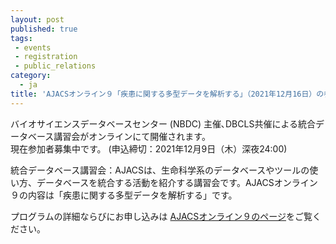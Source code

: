 ```yaml
---
layout: post
published: true
tags:
 - events
 - registration
 - public_relations
category:
  - ja
title: 'AJACSオンライン９「疾患に関する多型データを解析する」（2021年12月16日）の参加者募集中です'
---
```

バイオサイエンスデータベースセンター (NBDC) 主催､DBCLS共催による統合データベース講習会がオンラインにて開催されます。 <br />
現在参加者募集中です。 (申込締切：2021年12月9日（木）深夜24:00)  <br />

統合データベース講習会：AJACSは、生命科学系のデータベースやツールの使い方、データベースを統合する活動を紹介する講習会です。AJACSオンライン９の内容は「疾患に関する多型データを解析する」です。
<br />

プログラムの詳細ならびにお申し込みは [AJACSオンライン９のページ](https://biosciencedbc.jp/event/ajacs/ajacs90.html "AJACSオンライン９のページ")をご覧ください。
